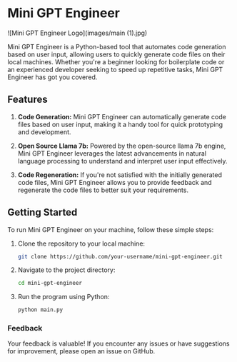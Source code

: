 # Mini GPT Engineer

![Mini GPT Engineer Logo](images/main (1).jpg) 

Mini GPT Engineer is a Python-based tool that automates code generation based on user input, allowing users to quickly generate code files on their local machines. Whether you're a beginner looking for boilerplate code or an experienced developer seeking to speed up repetitive tasks, Mini GPT Engineer has got you covered.

## Features

1. **Code Generation:** Mini GPT Engineer can automatically generate code files based on user input, making it a handy tool for quick prototyping and development.

2. **Open Source Llama 7b:** Powered by the open-source llama 7b engine, Mini GPT Engineer leverages the latest advancements in natural language processing to understand and interpret user input effectively.

3. **Code Regeneration:** If you're not satisfied with the initially generated code files, Mini GPT Engineer allows you to provide feedback and regenerate the code files to better suit your requirements.

## Getting Started

To run Mini GPT Engineer on your machine, follow these simple steps:

1. Clone the repository to your local machine:

   ```bash
   git clone https://github.com/your-username/mini-gpt-engineer.git

2. Navigate to the project directory:
   ```bash
   cd mini-gpt-engineer
4. Run the program using Python:
   ```bash
   python main.py

### Feedback
Your feedback is valuable! If you encounter any issues or have suggestions for improvement, please open an issue on GitHub.
